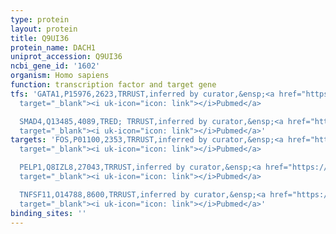 ```yaml
---
type: protein
layout: protein
title: Q9UI36
protein_name: DACH1
uniprot_accession: Q9UI36
ncbi_gene_id: '1602'
organism: Homo sapiens
function: transcription factor and target gene
tfs: 'GATA1,P15976,2623,TRRUST,inferred by curator,&ensp;<a href="https://www.ncbi.nlm.nih.gov/pubmed/?term=22902925%5Buid%5D"
  target="_blank"><i uk-icon="icon: link"></i>Pubmed</a>

  SMAD4,Q13485,4089,TRED; TRRUST,inferred by curator,&ensp;<a href="https://www.ncbi.nlm.nih.gov/pubmed/?term=14525983%5Buid%5D"
  target="_blank"><i uk-icon="icon: link"></i>Pubmed</a>'
targets: 'FOS,P01100,2353,TRRUST,inferred by curator,&ensp;<a href="https://www.ncbi.nlm.nih.gov/pubmed/?term=17182846%5Buid%5D"
  target="_blank"><i uk-icon="icon: link"></i>Pubmed</a>

  PELP1,Q8IZL8,27043,TRRUST,inferred by curator,&ensp;<a href="https://www.ncbi.nlm.nih.gov/pubmed/?term=19605405%5Buid%5D"
  target="_blank"><i uk-icon="icon: link"></i>Pubmed</a>

  TNFSF11,O14788,8600,TRRUST,inferred by curator,&ensp;<a href="https://www.ncbi.nlm.nih.gov/pubmed/?term=17891780%5Buid%5D"
  target="_blank"><i uk-icon="icon: link"></i>Pubmed</a>'
binding_sites: ''
---
```

